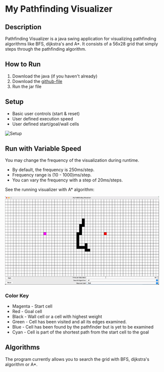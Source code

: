 My Pathfinding Visualizer
======================

Description
-----------

Pathfinding Visualizer is a java swing application for visualizing pathfinding algorithms like BFS, dijkstra's and A*. It consists of a 56x28 grid that simply steps through the pathfinding algorithm.

How to Run
----------
1. Download the java (if you haven't already)
2. Download the [github-file](https://github.com/)
3. Run the jar file

Setup
--

* Basic user controls (start & reset)
* User defined execution speed
* User defined start/goal/wall cells

![Setup](https://github.com/vikasahlawat228/My-Pathfinder-Visualizer/blob/master/MPV/src/Setup.gif)

Run with Variable Speed
--

You may change the frequency of the visualization during runtime.
- By default, the frequency is 250ms/step.
- Frequency range is (10 - 1000)ms/step.
- You can vary the frequency with a step of 20ms/steps.

See the running visualizer with A* algorithm:

![Run](https://github.com/vikasahlawat228/My-Pathfinder-Visualizer/blob/master/MPV/src/Run.gif)

###  Color Key

* Magenta - Start cell
* Red     - Goal cell
* Black   - Wall cell or a cell with highest weight
* Green   - Cell has been visited and all its edges examined.
* Blue    - Cell has been found by the pathfinder but is yet to be examined
* Cyan    - Cell is part of the shortest path from the start cell to the goal

Algorithms
----------
The program currently allows you to search the grid with BFS, dijkstra's algorithm or A*.


 
